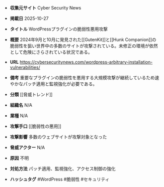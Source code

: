- **収集元サイト**
Cyber Security News

- **掲載日**
2025-10-27

- **タイトル**
WordPressプラグインの脆弱性悪用攻撃

- **概要**
2024年9月と10月に発見された[[GutenKit]]と[[Hunk Companion]]の脆弱性を狙い世界中の多数のサイトが攻撃されている。未修正の環境が依然として危険にさらされている状況である。

- **URL**
https://cybersecuritynews.com/wordpress-arbitrary-installation-vulnerabilities/

- **備考**
重要なプラグインの脆弱性を悪用する大規模攻撃が継続しているため速やかなパッチ適用と監視強化が必要である。

- **分類**
[[脅威トレンド]]

- **組織名**
N/A

- **業種**
N/A

- **攻撃手口**
[[脆弱性の悪用]]

- **攻撃影響**
多数のウェブサイトが攻撃対象となった

- **脅威アクター**
N/A

- **原因**
不明

- **対処方法**
パッチ適用、監視強化、アクセス制御の強化

- **ハッシュタグ**
#WordPress #脆弱性 #セキュリティ
